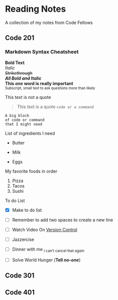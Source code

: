 # Reading Notes
A collection of my notes from Code Fellows

## Code 201
### Markdown Syntax Cheatsheet
**Bold Text**  
*Italic*  
~~Strikethrough~~  
***All Bold and Italic***  
**This _one_ word is really important**  
<sub>Subscript, small text to ask questions more than likely</sub>  

This text is not a quote
> This text is a quote
`code or a command`

```
A big block
of code or command
that I might need
```

List of ingredients I need 
- Butter
* Milk
+ Eggs

My favorite foods in order
1. Pizza
2. Tacos
3. Sushi

To do List  
-[x] Make to do list  
-[ ] Remember to add two spaces to create a new line  
-[ ] Watch Video On [Version Control](https://www.youtube.com/watch?v=PWqS4NBhEY8)
-[ ] Jazzercise  
-[ ] Dinner with me <sub>I can't cancel that *again*</sub>  
-[ ] Solve World Hunger (**Tell _no-one_**)  


## Code 301
## Code 401


